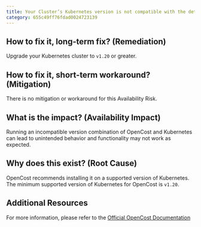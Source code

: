 ```yaml
---
title: Your Cluster’s Kubernetes version is not compatible with the detected version of OpenCost
category: 655c49ff76fdad0024723139
---
```


## How to fix it, long-term fix? (Remediation)

Upgrade your Kubernetes cluster to `v1.20` or greater.

## How to fix it, short-term workaround? (Mitigation)

There is no mitigation or workaround for this Availability Risk.

## What is the impact? (Availability Impact)

Running an incompatible version combination of OpenCost and Kubernetes can lead to unintended behavior and functionality may not work as expected.

## Why does this exist? (Root Cause)

OpenCost recommends installing it on a supported version of Kubernetes. The minimum supported version of Kubernetes for OpenCost is `v1.20`.

## Additional Resources

For more information, please refer to the [Official OpenCost Documentation](https://github.com/opencost/opencost#getting-started)